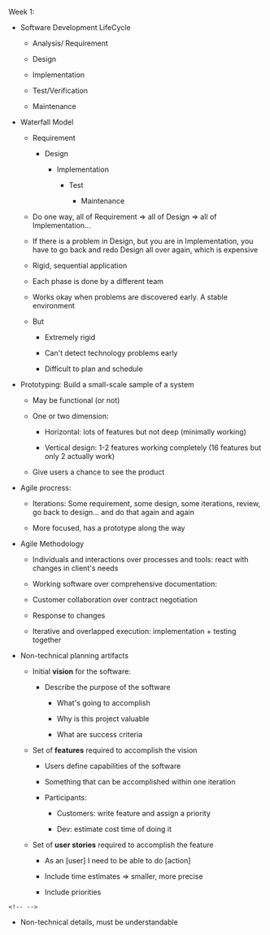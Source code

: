 Week 1:

-   Software Development LifeCycle

    -   Analysis/ Requirement

    -   Design

    -   Implementation

    -   Test/Verification

    -   Maintenance

-   Waterfall Model

    -   Requirement

        -   Design

            -   Implementation

                -   Test

                    -   Maintenance

    -   Do one way, all of Requirement =\> all of Design =\> all of
        Implementation...

    -   If there is a problem in Design, but you are in Implementation,
        you have to go back and redo Design all over again, which is
        expensive

    -   Rigid, sequential application

    -   Each phase is done by a different team

    -   Works okay when problems are discovered early. A stable
        environment

    -   But

        -   Extremely rigid

        -   Can't detect technology problems early

        -   Difficult to plan and schedule

-   Prototyping: Build a small-scale sample of a system

    -   May be functional (or not)

    -   One or two dimension:

        -   Horizontal: lots of features but not deep (minimally
            working)

        -   Vertical design: 1-2 features working completely (16
            features but only 2 actually work)

    -   Give users a chance to see the product

-   Agile procress:

    -   Iterations: Some requirement, some design, some iterations,
        review, go back to design... and do that again and again

    -   More focused, has a prototype along the way

-   Agile Methodology

    -   Individuals and interactions over processes and tools: react
        with changes in client's needs

    -   Working software over comprehensive documentation:

    -   Customer collaboration over contract negotiation

    -   Response to changes

    -   Iterative and overlapped execution: implementation + testing
        together

-   Non-technical planning artifacts

    -   Initial **vision** for the software:

        -   Describe the purpose of the software

            -   What's going to accomplish

            -   Why is this project valuable

            -   What are success criteria

    -   Set of **features** required to accomplish the vision

        -   Users define capabilities of the software

        -   Something that can be accomplished within one iteration

        -   Participants:

            -   Customers: write feature and assign a priority

            -   Dev: estimate cost time of doing it

    -   Set of **user stories** required to accomplish the feature

        -   As an \[user\] I need to be able to do \[action\]

        -   Include time estimates =\> smaller, more precise

        -   Include priorities

```{=html}
<!-- -->
```
-   Non-technical details, must be understandable
